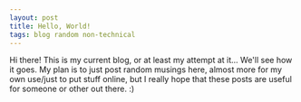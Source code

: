 ```yaml
---
layout: post
title: Hello, World!
tags: blog random non-technical
---
```


Hi there! This is my current blog, or at least my attempt at it... We'll see how it goes.
My plan is to just post random musings here, almost more for my own use/just to put stuff online, but I really hope that these posts are useful for someone or other out there. :)
